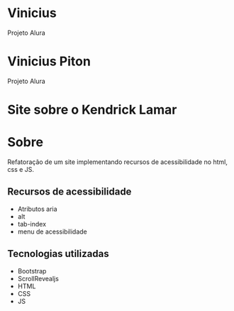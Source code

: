 # Vinicius
Projeto Alura
# Vinicius Piton
Projeto Alura
# Site sobre o Kendrick Lamar
# Sobre
Refatoração de um site implementando recursos de acessibilidade no html, css e JS.
## Recursos de acessibilidade
- Atributos aria
- alt
- tab-index
- menu de acessibilidade
## Tecnologias utilizadas
- Bootstrap
- ScrollRevealjs
- HTML
- CSS
- JS

